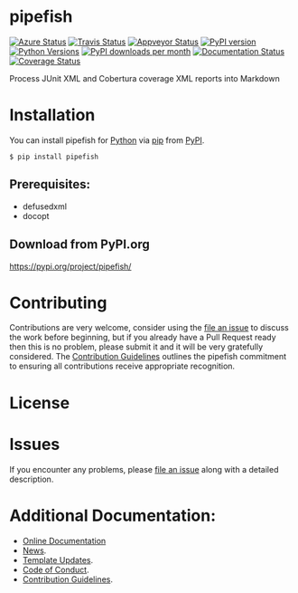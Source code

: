 # pipefish

[![Azure Status](https://dev.azure.com/timgates/timgates/_apis/build/status/pytest-buildkite.pipefish?branchName=master)](https://dev.azure.com/timgates/timgates/_build/latest?definitionId=12&branchName=master)
[![Travis Status](https://travis-ci.org/pytest-buildkite/pipefish.svg?branch=master)](https://travis-ci.org/pytest-buildkite/pipefish)
[![Appveyor Status](https://ci.appveyor.com/api/projects/status/github/pytest-buildkite/pipefish/branch/master?svg=true)](https://ci.appveyor.com/project/pytest-buildkite/pipefish)
[![PyPI version](https://img.shields.io/pypi/v/pipefish.svg)](https://pypi.org/project/pipefish)
[![Python Versions](https://img.shields.io/pypi/pyversions/pipefish.svg)](https://pypi.org/project/pipefish)
[![PyPI downloads per month](https://img.shields.io/pypi/dm/pipefish.svg)](https://pypi.org/project/pipefish)
[![Documentation Status](https://readthedocs.org/projects/pipefish/badge/?version=latest)](https://pipefish.readthedocs.io/en/latest/?badge=latest)
[![Coverage Status](https://coveralls.io/repos/github/pytest-buildkite/pipefish/badge.svg)](https://coveralls.io/github/pytest-buildkite/pipefish/)

Process JUnit XML and Cobertura coverage XML reports into Markdown

# Installation

You can install pipefish for
[Python](https://www.python.org/) via
[pip](https://pypi.org/project/pip/)
from [PyPI](https://pypi.org/).

```
$ pip install pipefish
```




## Prerequisites:
- defusedxml
- docopt


## Download from PyPI.org

https://pypi.org/project/pipefish/



# Contributing

Contributions are very welcome, consider using the
[file an issue](https://github.com/pytest-buildkite/pipefish/issues)
to discuss the work before beginning, but if you already have a Pull Request
ready then this is no problem, please submit it and it will be very gratefully
considered. The [Contribution Guidelines](CONTRIBUTING.md)
outlines the pipefish commitment to ensuring all
contributions receive appropriate recognition.

# License



# Issues

If you encounter any problems, please 
[file an issue](https://github.com/pytest-buildkite/pipefish/issues)
along with a detailed description.

# Additional Documentation:

* [Online Documentation](https://pipefish.readthedocs.io/en/latest/)
* [News](NEWS.rst).
* [Template Updates](COOKIECUTTER_UPDATES.md).
* [Code of Conduct](CODE_OF_CONDUCT.md).
* [Contribution Guidelines](CONTRIBUTING.md).
